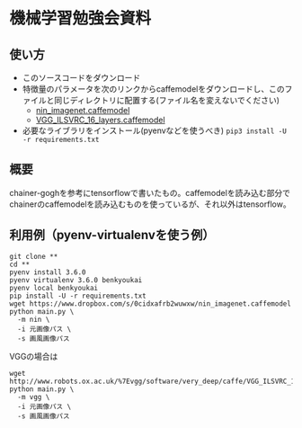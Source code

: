 # 機械学習勉強会資料
## 使い方
* このソースコードをダウンロード
* 特徴量のパラメータを次のリンクからcaffemodelをダウンロードし、このファイルと同じディレクトリに配置する(ファイル名を変えないでください)
  * [nin_imagenet.caffemodel](https://gist.github.com/mavenlin/d802a5849de39225bcc6)
  * [VGG_ILSVRC_16_layers.caffemodel](https://gist.github.com/ksimonyan/211839e770f7b538e2d8)
* 必要なライブラリをインストール(pyenvなどを使うべき)
 `pip3 install -U -r requirements.txt`

## 概要
chainer-goghを参考にtensorflowで書いたもの。caffemodelを読み込む部分でchainerのcaffemodelを読み込むものを使っているが、それ以外はtensorflow。

## 利用例（pyenv-virtualenvを使う例）
```
git clone **
cd **
pyenv install 3.6.0
pyenv virtualenv 3.6.0 benkyoukai
pyenv local benkyoukai
pip install -U -r requirements.txt
wget https://www.dropbox.com/s/0cidxafrb2wuwxw/nin_imagenet.caffemodel
python main.py \
  -m nin \
  -i 元画像パス \
  -s 画風画像パス
```

VGGの場合は
```
wget  http://www.robots.ox.ac.uk/%7Evgg/software/very_deep/caffe/VGG_ILSVRC_16_layers.caffemodel
python main.py \
  -m vgg \
  -i 元画像パス \
  -s 画風画像パス
```